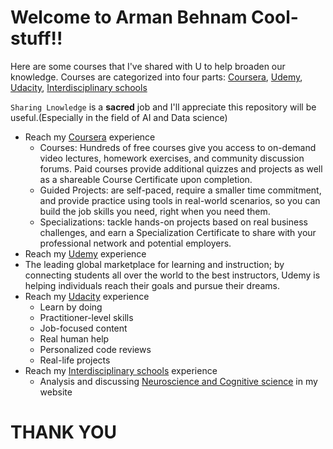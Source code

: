 # Welcome to Arman Behnam Cool-stuff!!

Here are some courses that I've shared with U to help broaden our knowledge.
Courses are categorized into four parts: [Coursera](https://www.coursera.org/learn/convolutional-neural-networks), [Udemy](https://www.udemy.com/), [Udacity](https://www.udacity.com/), [Interdisciplinary schools](https://github.com/ArmanBehnam/Courses/tree/master/Interdisciplinary%20schools%20-%20Neuroscience)

`Sharing Lnowledge` is a **sacred** job and I'll appreciate this repository will be useful.(Especially in the field of AI and Data science)


- Reach my [Coursera](https://github.com/ArmanBehnam/Courses/tree/master/Coursera) experience
  - Courses:  Hundreds of free courses give you access to on-demand video lectures, homework exercises, and community discussion forums. Paid courses provide additional quizzes and projects as well as a shareable Course Certificate upon completion.
  - Guided Projects: are self-paced, require a smaller time commitment, and provide practice using tools in real-world scenarios, so you can build the job skills you need, right when you need them.
  - Specializations: tackle hands-on projects based on real business challenges, and earn a Specialization Certificate to share with your professional network and potential employers.
- Reach my [Udemy](https://github.com/ArmanBehnam/Courses/tree/master/Udemy) experience
- The leading global marketplace for learning and instruction; by connecting students all over the world to the best instructors, Udemy is helping individuals reach their goals and pursue their dreams.
- Reach my [Udacity](https://github.com/ArmanBehnam/Courses/tree/master/Udacity) experience
  - Learn by doing
  - Practitioner-level skills
  - Job-focused content
  - Real human help
  - Personalized code reviews
  - Real-life projects
- Reach my [Interdisciplinary schools](https://github.com/ArmanBehnam/Courses/tree/master/Interdisciplinary%20schools%20-%20Neuroscience) experience
  - Analysis and discussing [Neuroscience and Cognitive science](http://www.armanbehnam.com/about-me/education/information/neuroscience/) in my website

# THANK YOU
